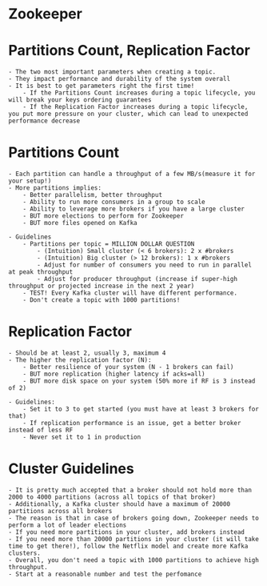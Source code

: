 # Zookeeper

# Partitions Count, Replication Factor

	- The two most important parameters when creating a topic.
	- They impact performance and durability of the system overall
	- It is best to get parameters right the first time!
		- If the Partitions Count increases during a topic lifecycle, you will break your keys ordering guarantees
		- If the Replication Factor increases during a topic lifecycle, you put more pressure on your cluster, which can lead to unexpected performance decrease

# Partitions Count

	- Each partition can handle a throughput of a few MB/s(measure it for your setup!)
	- More partitions implies:
		- Better parallelism, better throughput
		- Ability to run more consumers in a group to scale
		- Ability to leverage more brokers if you have a large cluster
		- BUT more elections to perform for Zookeeper
		- BUT more files opened on Kafka

	- Guidelines
		- Partitions per topic = MILLION DOLLAR QUESTION
			- (Intuition) Small cluster (< 6 brokers): 2 x #brokers
			- (Intuition) Big cluster (> 12 brokers): 1 x #brokers
			- Adjust for number of consumers you need to run in parallel at peak throughput
			- Adjust for producer throughput (increase if super-high throughput or projected increase in the next 2 year)
		- TEST! Every Kafka cluster will have different performance.
		- Don't create a topic with 1000 partitions!

# Replication Factor

	- Should be at least 2, usually 3, maximum 4
	- The higher the replication factor (N):
		- Better resilience of your system (N - 1 brokers can fail)
		- BUT more replication (higher latency if acks=all)
		- BUT more disk space on your system (50% more if RF is 3 instead of 2)

	- Guidelines:
		- Set it to 3 to get started (you must have at least 3 brokers for that)
		- If replication performance is an issue, get a better broker instead of less RF
		- Never set it to 1 in production

# Cluster Guidelines

	- It is pretty much accepted that a broker should not hold more than 2000 to 4000 partitions (across all topics of that broker) 
	- Additionally, a Kafka cluster should have a maximum of 20000 partitions across all brokers
	- The reason is that in case of brokers going down, Zookeeper needs to perform a lot of leader elections
	- If you need more partitions in your cluster, add brokers instead
	- If you need more than 20000 partitions in your cluster (it will take time to get there!), follow the Netflix model and create more Kafka clusters.
	- Overall, you don't need a topic with 1000 partitions to achieve high throughput.
	- Start at a reasonable number and test the perfomance